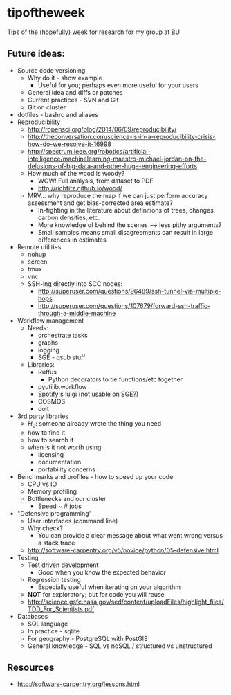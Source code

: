tipoftheweek
============

Tips of the (hopefully) week for research for my group at BU

## Future ideas:

+ Source code versioning
    * Why do it - show example
        - Useful for you; perhaps even more useful for your users
    * General idea and diffs or patches
    * Current practices - SVN and Git
    * Git on cluster
+ dotfiles - bashrc and aliases
+ Reproducibility
    * http://ropensci.org/blog/2014/06/09/reproducibility/
    * http://theconversation.com/science-is-in-a-reproducibility-crisis-how-do-we-resolve-it-16998
    * http://spectrum.ieee.org/robotics/artificial-intelligence/machinelearning-maestro-michael-jordan-on-the-delusions-of-big-data-and-other-huge-engineering-efforts
    * How much of the wood is woody?
        - WOW! Full analysis, from dataset to PDF
        - http://richfitz.github.io/wood/
    * MRV... why reproduce the map if we can just perform accuracy assessment and get bias-corrected area estimate?
        - In-fighting in the literature about definitions of trees, changes, carbon densities, etc.
        - More knowledge of behind the scenes --> less pithy arguments?
        - Small samples means small disagreements can result in large differences in estimates
+ Remote utilities
    * nohup
    * screen
    * tmux
    * vnc
    * SSH-ing directly into SCC nodes:
        - http://superuser.com/questions/96489/ssh-tunnel-via-multiple-hops
        - http://superuser.com/questions/107679/forward-ssh-traffic-through-a-middle-machine
+ Workflow management
    * Needs:
        - orchestrate tasks
        - graphs
        - logging
        - SGE - qsub stuff
    * Libraries:
        - Ruffus
            - Python decorators to tie functions/etc together
        - pyutilib.workflow
        - Spotify's luigi (not usable on SGE?)
        - COSMOS
        - doit
+ 3rd party libraries
    * $H_0$: someone already wrote the thing you need
    * how to find it
    * how to search it
    * when is it not worth using
        - licensing
        - documentation
        - portability concerns
+ Benchmarks and profiles - how to speed up your code
    * CPU vs IO
    * Memory profiling
    * Bottlenecks and our cluster
        - Speed ~ # jobs
+ "Defensive programming"
    * User interfaces (command line)
    * Why check?
        - You can provide a clear message about what went wrong versus a stack trace
    * http://software-carpentry.org/v5/novice/python/05-defensive.html
+ Testing
    * Test driven development
        - Good when you know the expected behavior
    * Regression testing
        - Especially useful when iterating on your algorithm
    * **NOT** for exploratory; but for code you will reuse
    * http://science.gsfc.nasa.gov/sed/content/uploadFiles/highlight_files/TDD_For_Scientists.pdf
+ Databases
    * SQL language
    * In practice - sqlite
    * For geography - PostgreSQL with PostGIS
    * General knowledge - SQL vs noSQL / structured vs unstructured

## Resources

+ http://software-carpentry.org/lessons.html

